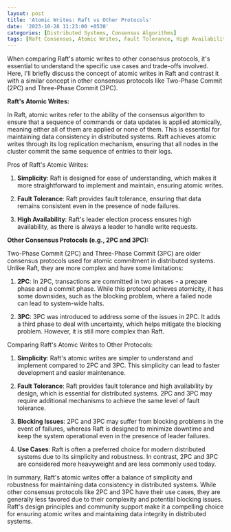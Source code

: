 ```yaml
---
layout: post
title: 'Atomic Writes: Raft vs Other Protocols'
date: '2023-10-28 11:23:00 +0530'
categories: [Distributed Systems, Consensus Algorithms]
tags: [Raft Consensus, Atomic Writes, Fault Tolerance, High Availability]
---
```

When comparing Raft's atomic writes to other consensus protocols, it's essential to understand the specific use cases and trade-offs involved. Here, I'll briefly discuss the concept of atomic writes in Raft and contrast it with a similar concept in other consensus protocols like Two-Phase Commit (2PC) and Three-Phase Commit (3PC).

**Raft's Atomic Writes:**

In Raft, atomic writes refer to the ability of the consensus algorithm to ensure that a sequence of commands or data updates is applied atomically, meaning either all of them are applied or none of them. This is essential for maintaining data consistency in distributed systems. Raft achieves atomic writes through its log replication mechanism, ensuring that all nodes in the cluster commit the same sequence of entries to their logs.

Pros of Raft's Atomic Writes:
1. **Simplicity**: Raft is designed for ease of understanding, which makes it more straightforward to implement and maintain, ensuring atomic writes.

2. **Fault Tolerance**: Raft provides fault tolerance, ensuring that data remains consistent even in the presence of node failures.

3. **High Availability**: Raft's leader election process ensures high availability, as there is always a leader to handle write requests.

**Other Consensus Protocols (e.g., 2PC and 3PC):**

Two-Phase Commit (2PC) and Three-Phase Commit (3PC) are older consensus protocols used for atomic commitment in distributed systems. Unlike Raft, they are more complex and have some limitations:

1. **2PC**: In 2PC, transactions are committed in two phases - a prepare phase and a commit phase. While this protocol achieves atomicity, it has some downsides, such as the blocking problem, where a failed node can lead to system-wide halts.

2. **3PC**: 3PC was introduced to address some of the issues in 2PC. It adds a third phase to deal with uncertainty, which helps mitigate the blocking problem. However, it is still more complex than Raft.

Comparing Raft's Atomic Writes to Other Protocols:

1. **Simplicity**: Raft's atomic writes are simpler to understand and implement compared to 2PC and 3PC. This simplicity can lead to faster development and easier maintenance.

2. **Fault Tolerance**: Raft provides fault tolerance and high availability by design, which is essential for distributed systems. 2PC and 3PC may require additional mechanisms to achieve the same level of fault tolerance.

3. **Blocking Issues**: 2PC and 3PC may suffer from blocking problems in the event of failures, whereas Raft is designed to minimize downtime and keep the system operational even in the presence of leader failures.

4. **Use Cases**: Raft is often a preferred choice for modern distributed systems due to its simplicity and robustness. In contrast, 2PC and 3PC are considered more heavyweight and are less commonly used today.

In summary, Raft's atomic writes offer a balance of simplicity and robustness for maintaining data consistency in distributed systems. While other consensus protocols like 2PC and 3PC have their use cases, they are generally less favored due to their complexity and potential blocking issues. Raft's design principles and community support make it a compelling choice for ensuring atomic writes and maintaining data integrity in distributed systems.